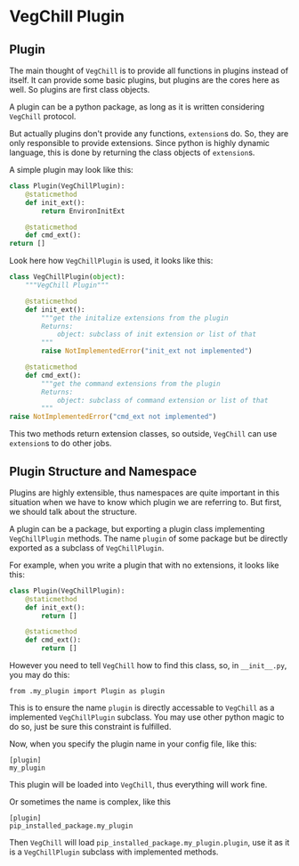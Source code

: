 # VegChill Plugin

## Plugin

The main thought of `VegChill` is to provide all functions in plugins instead of itself. It can provide some basic plugins, but plugins are the cores here as well. So plugins are first class objects.

A plugin can be a python package, as long as it is written considering `VegChill` protocol.

But actually plugins don't provide any functions, `extension`s do. So, they are only responsible to provide extensions. Since python is highly dynamic language, this is done by returning the class objects of `extension`s.

A simple plugin may look like this:

```python
class Plugin(VegChillPlugin):
    @staticmethod
    def init_ext():
        return EnvironInitExt

    @staticmethod
    def cmd_ext():
return []
```

Look here how `VegChillPlugin` is used, it looks like this:

```python
class VegChillPlugin(object):
    """VegChill Plugin"""

    @staticmethod
    def init_ext():
        """get the initalize extensions from the plugin
        Returns:
            object: subclass of init extension or list of that
        """
        raise NotImplementedError("init_ext not implemented")

    @staticmethod
    def cmd_ext():
        """get the command extensions from the plugin
        Returns:
            object: subclass of command extension or list of that
        """
raise NotImplementedError("cmd_ext not implemented")
```

This two methods return extension classes, so outside, `VegChill` can use `extension`s to do other jobs.

## Plugin Structure and Namespace

Plugins are highly extensible, thus namespaces are quite important in this situation when we have to know which plugin we are referring to. But first, we should talk about the structure.

A plugin can be a package, but exporting a plugin class implementing `VegChillPlugin` methods. The name `plugin` of some package but be directly exported as a subclass of `VegChillPlugin`.

For example, when you write a plugin that with no extensions, it looks like this:

```python
class Plugin(VegChillPlugin):
    @staticmethod
    def init_ext():
        return []

    @staticmethod
    def cmd_ext():
        return []
```

However you need to tell `VegChill` how to find this class, so, in `__init__.py`, you may do this:

```
from .my_plugin import Plugin as plugin
```

This is to ensure the name `plugin` is directly accessable to `VegChill` as a implemented `VegChillPlugin` subclass. You may use other python magic to do so, just be sure this constraint is fulfilled.

Now, when you specify the plugin name in your config file, like this:

```
[plugin]
my_plugin
```

This plugin will be loaded into `VegChill`, thus everything will work fine.

Or sometimes the name is complex, like this

```
[plugin]
pip_installed_package.my_plugin
```

Then `VegChill` will load `pip_installed_package.my_plugin.plugin`, use it as it is a `VegChillPlugin` subclass with implemented methods.
